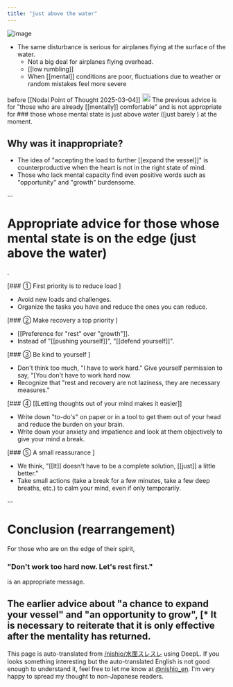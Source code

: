 ```yaml
---
title: "just above the water"
---
```


![image](https://gyazo.com/32de224bec4a251251d11ec2bb44c51a/thumb/1000)
- The same disturbance is serious for airplanes flying at the surface of the water.
    - Not a big deal for airplanes flying overhead.
    - [[low rumbling]]
    - When [[mental]] conditions are poor, fluctuations due to weather or random mistakes feel more severe

before  [[Nodal Point of Thought 2025-03-04]]
<img src='https://scrapbox.io/api/pages/nishio-en/GPT-4.5/icon' alt='GPT-4.5.icon' height="19.5"/>
The previous advice is for "those who are already [[mentally]] comfortable" and is not appropriate for ### those whose mental state is just above water ([just barely
) at the moment.

## Why was it inappropriate?
- The idea of "accepting the load to further [[expand the vessel]]" is counterproductive when the heart is not in the right state of mind.
- Those who lack mental capacity find even positive words such as "opportunity" and "growth" burdensome.

--

# Appropriate advice for those whose mental state is on the edge (just above the water)
.

[### ① First priority is to reduce load
]
- Avoid new loads and challenges.
- Organize the tasks you have and reduce the ones you can reduce.

[### ② Make recovery a top priority
]
- [[Preference for "rest" over "growth"]].
- Instead of "[[pushing yourself]]", "[[defend yourself]]".

[### ③ Be kind to yourself
]
- Don't think too much, "I have to work hard." Give yourself permission to say, "[You don't have to work hard now.
- Recognize that "rest and recovery are not laziness, they are necessary measures."

[### ④ [[Letting thoughts out of your mind makes it easier]]
- Write down "to-do's" on paper or in a tool to get them out of your head and reduce the burden on your brain.
- Write down your anxiety and impatience and look at them objectively to give your mind a break.

[### ⑤ A small reassurance
]
- We think, "[[It]] doesn't have to be a complete solution, [[just]] a little better."
- Take small actions (take a break for a few minutes, take a few deep breaths, etc.) to calm your mind, even if only temporarily.

--

# Conclusion (rearrangement)
For those who are on the edge of their spirit,
### "Don't work too hard now. Let's rest first."
is an appropriate message.

The earlier advice about "a chance to expand your vessel" and "an opportunity to grow",
[* It is necessary to reiterate that it is only effective after the mentality has returned.
---
This page is auto-translated from [/nishio/水面スレスレ](https://scrapbox.io/nishio/水面スレスレ) using DeepL. If you looks something interesting but the auto-translated English is not good enough to understand it, feel free to let me know at [@nishio_en](https://twitter.com/nishio_en). I'm very happy to spread my thought to non-Japanese readers.